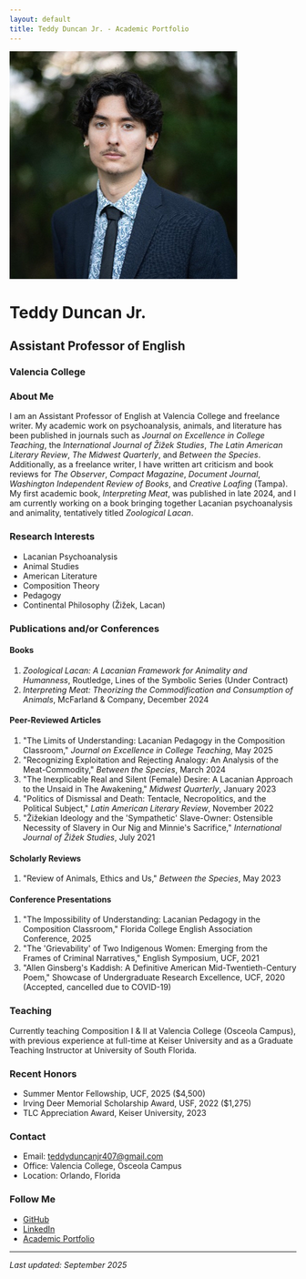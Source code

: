 ```yaml
---
layout: default
title: Teddy Duncan Jr. - Academic Portfolio
---
```


![Featured Image](/assets/featured-image.jpg)

# Teddy Duncan Jr.
## Assistant Professor of English
### Valencia College

### About Me
I am an Assistant Professor of English at Valencia College and freelance writer. My academic work on psychoanalysis, animals, and literature has been published in journals such as *Journal on Excellence in College Teaching*, the *International Journal of Žižek Studies*, *The Latin American Literary Review*, *The Midwest Quarterly*, and *Between the Species*. Additionally, as a freelance writer, I have written art criticism and book reviews for *The Observer*, *Compact Magazine*, *Document Journal*, *Washington Independent Review of Books*, and *Creative Loafing* (Tampa). My first academic book, *Interpreting Meat*, was published in late 2024, and I am currently working on a book bringing together Lacanian psychoanalysis and animality, tentatively titled *Zoological Lacan*.

### Research Interests
- Lacanian Psychoanalysis
- Animal Studies
- American Literature
- Composition Theory
- Pedagogy
- Continental Philosophy (Žižek, Lacan)

### Publications and/or Conferences

#### Books
1. *Zoological Lacan: A Lacanian Framework for Animality and Humanness*, Routledge, Lines of the Symbolic Series (Under Contract)
2. *Interpreting Meat: Theorizing the Commodification and Consumption of Animals*, McFarland & Company, December 2024

#### Peer-Reviewed Articles
1. "The Limits of Understanding: Lacanian Pedagogy in the Composition Classroom," *Journal on Excellence in College Teaching*, May 2025
2. "Recognizing Exploitation and Rejecting Analogy: An Analysis of the Meat-Commodity," *Between the Species*, March 2024
3. "The Inexplicable Real and Silent (Female) Desire: A Lacanian Approach to the Unsaid in The Awakening," *Midwest Quarterly*, January 2023
4. "Politics of Dismissal and Death: Tentacle, Necropolitics, and the Political Subject," *Latin American Literary Review*, November 2022
5. "Žižekian Ideology and the 'Sympathetic' Slave-Owner: Ostensible Necessity of Slavery in Our Nig and Minnie's Sacrifice," *International Journal of Žižek Studies*, July 2021

#### Scholarly Reviews
1. "Review of Animals, Ethics and Us," *Between the Species*, May 2023

#### Conference Presentations
1. "The Impossibility of Understanding: Lacanian Pedagogy in the Composition Classroom," Florida College English Association Conference, 2025
2. "The 'Grievability' of Two Indigenous Women: Emerging from the Frames of Criminal Narratives," English Symposium, UCF, 2021
3. "Allen Ginsberg's Kaddish: A Definitive American Mid-Twentieth-Century Poem," Showcase of Undergraduate Research Excellence, UCF, 2020 (Accepted, cancelled due to COVID-19)

### Teaching
Currently teaching Composition I & II at Valencia College (Osceola Campus), with previous experience at full-time at Keiser University and as a Graduate Teaching Instructor at University of South Florida.

### Recent Honors
- Summer Mentor Fellowship, UCF, 2025 ($4,500)
- Irving Deer Memorial Scholarship Award, USF, 2022 ($1,275)
- TLC Appreciation Award, Keiser University, 2023

### Contact
- Email: [teddyduncanjr407@gmail.com](mailto:teddyduncanjr407@gmail.com)
- Office: Valencia College, Osceola Campus
- Location: Orlando, Florida

### Follow Me
- [GitHub](https://github.com/Tduncan15BRO)
- [LinkedIn](https://linkedin.com/in/teddy-duncan-jr) 
- [Academic Portfolio](https://tduncan15bro.github.io/My-CV2/)

---

*Last updated: September 2025*
